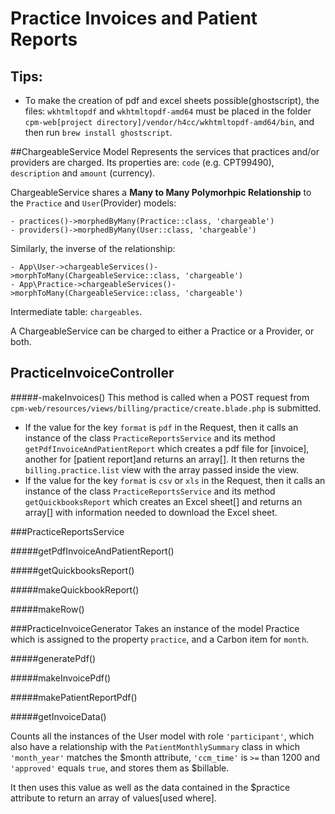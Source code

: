 # Practice Invoices and Patient Reports

## Tips:
- To make the creation of pdf and excel sheets possible(ghostscript), the files: `wkhtmltopdf` and `wkhtmltopdf-amd64` must be placed in the folder `cpm-web[project directory]/vendor/h4cc/wkhtmltopdf-amd64/bin`, and then run `brew install ghostscript`.

##ChargeableService Model
Represents the services that practices and/or providers are charged.
Its properties are: `code` (e.g. CPT99490), `description` and `amount` (currency).

ChargeableService shares a **Many to Many Polymorhpic Relationship** to the `Practice` and `User`(Provider) models:

    - practices()->morphedByMany(Practice::class, 'chargeable')
    - providers()->morphedByMany(User::class, 'chargeable')
    
Similarly, the inverse of the relationship:

    - App\User->chargeableServices()->morphToMany(ChargeableService::class, 'chargeable')
    - App\Practice->chargeableServices()->morphToMany(ChargeableService::class, 'chargeable')
    
Intermediate table: `chargeables`. 

A ChargeableService can be charged to either a Practice or a Provider, or both.
         


## PracticeInvoiceController

#####-makeInvoices()
This method is called when a POST request from `cpm-web/resources/views/billing/practice/create.blade.php` is submitted.

- If the value for the key `format` is `pdf` in the Request, then it calls an instance of the class `PracticeReportsService` and its method `getPdfInvoiceAndPatientReport` which creates a pdf file for [invoice], another for [patient report]and returns an array[]. It then returns the `billing.practice.list` view with the array passed inside the view.
- If the value for the key `format` is `csv` or `xls` in the Request, then it calls an instance of the class `PracticeReportsService` and its method `getQuickbooksReport` which creates an Excel sheet[] and returns an array[] with information needed to download the Excel sheet.




###PracticeReportsService

#####getPdfInvoiceAndPatientReport()

#####getQuickbooksReport()

#####makeQuickbookReport()

#####makeRow()



###PracticeInvoiceGenerator
Takes an instance of the model Practice which is assigned to the property `practice`, and a Carbon item for `month`.

#####generatePdf()

#####makeInvoicePdf()

#####makePatientReportPdf()

#####getInvoiceData()

Counts all the instances of the User model with role `'participant'`, which also have a relationship with the `PatientMonthlySummary` class in which `'month_year'` matches the $month attribute,
`'ccm_time'` is `>=` than 1200 and `'approved'` equals `true`, and stores them as $billable.
 
 It then uses this value as well as the data contained in the $practice attribute to return an array of values[used where].